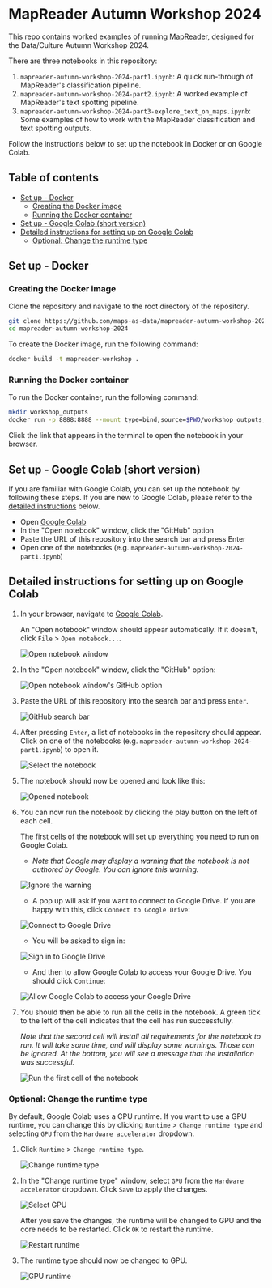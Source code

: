 # MapReader Autumn Workshop 2024

This repo contains worked examples of running [MapReader](https://github.com/maps-as-data/MapReader), designed for the Data/Culture Autumn Workshop 2024.

There are three notebooks in this repository:

1. `mapreader-autumn-workshop-2024-part1.ipynb`: A quick run-through of MapReader's classification pipeline.
2. `mapreader-autumn-workshop-2024-part2.ipynb`: A worked example of MapReader's text spotting pipeline.
3. `mapreader-autumn-workshop-2024-part3-explore_text_on_maps.ipynb`: Some examples of how to work with the MapReader classification and text spotting outputs.

Follow the instructions below to set up the notebook in Docker or on Google Colab.

<h2>Table of contents</h2>

- [Set up - Docker](#set-up---docker)
  - [Creating the Docker image](#creating-the-docker-image)
  - [Running the Docker container](#running-the-docker-container)
- [Set up - Google Colab (short version)](#set-up---google-colab-short-version)
- [Detailed instructions for setting up on Google Colab](#detailed-instructions-for-setting-up-on-google-colab)
  - [Optional: Change the runtime type](#optional-change-the-runtime-type)

## Set up - Docker

### Creating the Docker image

Clone the repository and navigate to the root directory of the repository.

```bash
git clone https://github.com/maps-as-data/mapreader-autumn-workshop-2024
cd mapreader-autumn-workshop-2024
```

To create the Docker image, run the following command:

```bash
docker build -t mapreader-workshop .
```

### Running the Docker container

To run the Docker container, run the following command:

```bash
mkdir workshop_outputs
docker run -p 8888:8888 --mount type=bind,source=$PWD/workshop_outputs,target=/app/workshop_outputs mapreader-workshop
```

Click the link that appears in the terminal to open the notebook in your browser.

## Set up - Google Colab (short version)

If you are familiar with Google Colab, you can set up the notebook by following these steps. If you are new to Google Colab, please refer to the [detailed instructions](#detailed-instructions-for-setting-up-on-google-colab) below.

- Open [Google Colab](https://colab.research.google.com/)
- In the "Open notebook" window, click the "GitHub" option
- Paste the URL of this repository into the search bar and press Enter
- Open one of the notebooks (e.g. `mapreader-autumn-workshop-2024-part1.ipynb`)

## Detailed instructions for setting up on Google Colab

1. In your browser, navigate to [Google Colab](https://colab.research.google.com/).

   An "Open notebook" window should appear automatically. If it doesn't, click `File` > `Open notebook...`.

   ![Open notebook window](images/1-open-notebook.png)

2. In the "Open notebook" window, click the "GitHub" option:

   ![Open notebook window's GitHub option](images/1-open-notebook-github.png)

3. Paste the URL of this repository into the search bar and press `Enter`.

    ![GitHub search bar](images/1-open-notebook-url.png)

4. After pressing `Enter`, a list of notebooks in the repository should appear. Click on one of the notebooks (e.g. `mapreader-autumn-workshop-2024-part1.ipynb`) to open it.

    ![Select the notebook](images/1-open-notebook-link.png)

5. The notebook should now be opened and look like this:

    ![Opened notebook](images/2-notebook-opened.png)

6. You can now run the notebook by clicking the play button on the left of each cell.

    The first cells of the notebook will set up everything you need to run on Google Colab. 

    - _Note that Google may display a warning that the notebook is not authored by Google. You can ignore this warning._

    ![Ignore the warning](images/2-warning.png)

    - A pop up will ask if you want to connect to Google Drive. If you are happy with this, click `Connect to Google Drive`:

    ![Connect to Google Drive](images/2-mount-drive.png)

    - You will be asked to sign in:
    
    ![Sign in to Google Drive](images/2-sign-in-google.png)

    - And then to allow Google Colab to access your Google Drive. You should click `Continue`:

    ![Allow Google Colab to access your Google Drive](images/2-mount-drive-permissions.png)

7. You should then be able to run all the cells in the notebook. A green tick to the left of the cell indicates that the cell has run successfully.

    _Note that the second cell will install all requirements for the notebook to run. It will take some time, and will display some warnings. Those can be ignored. At the bottom, you will see a message that the installation was successful._

    ![Run the first cell of the notebook](images/3-installation-warnings-and-success.png)

### Optional: Change the runtime type

By default, Google Colab uses a CPU runtime. If you want to use a GPU runtime, you can change this by clicking `Runtime` > `Change runtime type` and selecting `GPU` from the `Hardware accelerator` dropdown.

1. Click `Runtime` > `Change runtime type`.

    ![Change runtime type](images/4-connect-to-gpu.png)

2. In the "Change runtime type" window, select `GPU` from the `Hardware accelerator` dropdown. Click `Save` to apply the changes.

    ![Select GPU](images/4-change-runtime-type.png)

    After you save the changes, the runtime will be changed to GPU and the core needs to be restarted. Click `OK` to restart the runtime.

    ![Restart runtime](images/4-disconnect-and-delete-runtime.png)

3. The runtime type should now be changed to GPU.

    ![GPU runtime](images/4-resources-result.png)